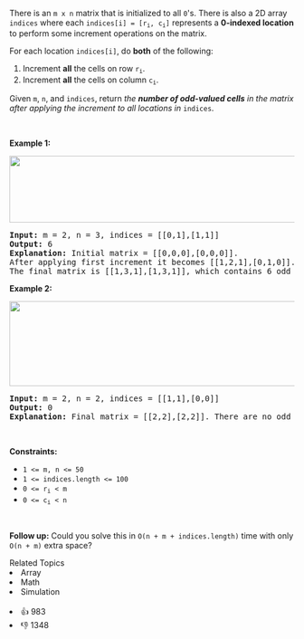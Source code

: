 <p>There is an <code>m x n</code> matrix that is initialized to all <code>0</code>'s. There is also a 2D array <code>indices</code> where each <code>indices[i] = [r<sub>i</sub>, c<sub>i</sub>]</code> represents a <strong>0-indexed location</strong> to perform some increment operations on the matrix.</p>

<p>For each location <code>indices[i]</code>, do <strong>both</strong> of the following:</p>

<ol> 
 <li>Increment <strong>all</strong> the cells on row <code>r<sub>i</sub></code>.</li> 
 <li>Increment <strong>all</strong> the cells on column <code>c<sub>i</sub></code>.</li> 
</ol>

<p>Given <code>m</code>, <code>n</code>, and <code>indices</code>, return <em>the <strong>number of odd-valued cells</strong> in the matrix after applying the increment to all locations in </em><code>indices</code>.</p>

<p>&nbsp;</p> 
<p><strong class="example">Example 1:</strong></p> 
<img alt="" src="https://assets.leetcode.com/uploads/2019/10/30/e1.png" style="width: 600px; height: 118px;" /> 
<pre>
<strong>Input:</strong> m = 2, n = 3, indices = [[0,1],[1,1]]
<strong>Output:</strong> 6
<strong>Explanation:</strong> Initial matrix = [[0,0,0],[0,0,0]].
After applying first increment it becomes [[1,2,1],[0,1,0]].
The final matrix is [[1,3,1],[1,3,1]], which contains 6 odd numbers.
</pre>

<p><strong class="example">Example 2:</strong></p> 
<img alt="" src="https://assets.leetcode.com/uploads/2019/10/30/e2.png" style="width: 600px; height: 150px;" /> 
<pre>
<strong>Input:</strong> m = 2, n = 2, indices = [[1,1],[0,0]]
<strong>Output:</strong> 0
<strong>Explanation:</strong> Final matrix = [[2,2],[2,2]]. There are no odd numbers in the final matrix.
</pre>

<p>&nbsp;</p> 
<p><strong>Constraints:</strong></p>

<ul> 
 <li><code>1 &lt;= m, n &lt;= 50</code></li> 
 <li><code>1 &lt;= indices.length &lt;= 100</code></li> 
 <li><code>0 &lt;= r<sub>i</sub> &lt; m</code></li> 
 <li><code>0 &lt;= c<sub>i</sub> &lt; n</code></li> 
</ul>

<p>&nbsp;</p> 
<p><strong>Follow up:</strong> Could you solve this in <code>O(n + m + indices.length)</code> time with only <code>O(n + m)</code> extra space?</p>

<div><div>Related Topics</div><div><li>Array</li><li>Math</li><li>Simulation</li></div></div><br><div><li>👍 983</li><li>👎 1348</li></div>